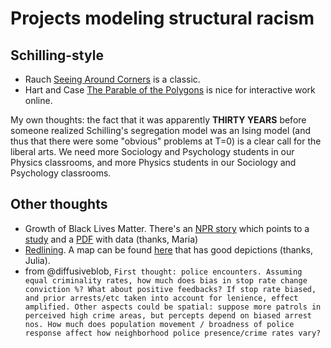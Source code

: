 # Projects modeling structural racism

## Schilling-style

* Rauch
  [Seeing Around Corners](http://www.theatlantic.com/magazine/archive/2002/04/seeing-around-corners/302471/)
  is a classic.
* Hart and Case [The Parable of the Polygons](http://ncase.me/polygons/) is nice for interactive
  work online.

My own thoughts: the fact that it was apparently **THIRTY YEARS**
before someone realized Schilling's segregation model was an Ising
model (and thus that there were some "obvious" problems at T=0) is a
clear call for the liberal arts. We need more Sociology and Psychology
students in our Physics classrooms, and more Physics students in our
Sociology and Psychology classrooms.

## Other thoughts

* Growth of Black Lives Matter. There's an
  [NPR story](http://www.npr.org/sections/codeswitch/2016/03/02/468704888/combing-through-41-million-tweets-to-show-how-blacklivesmatter-exploded)
  which points to a [study](http://www.cmsimpact.org/blmreport) and a
  [PDF](http://www.cmsimpact.org/sites/default/files/beyond_the_hashtags_2016.pdf)
  with data (thanks, Maria)
* [Redlining](https://en.wikipedia.org/wiki/Redlining). A map can be
  found
  [here](http://www.citylab.com/housing/2015/03/mapping-the-lasting-effects-of-redlining/388333/)
  that has good depictions (thanks, Julia).
* from @diffusiveblob, ```First thought: police encounters. Assuming
  equal criminality rates, how much does bias in stop rate change
  conviction %? What about positive feedbacks? If stop rate biased,
  and prior arrests/etc taken into account for lenience, effect
  amplified. Other aspects could be spatial: suppose more patrols in
  perceived high crime areas, but percepts depend on biased arrest
  nos. How much does population movement / broadness of police
  response affect how neighborhood police presence/crime rates vary?```
